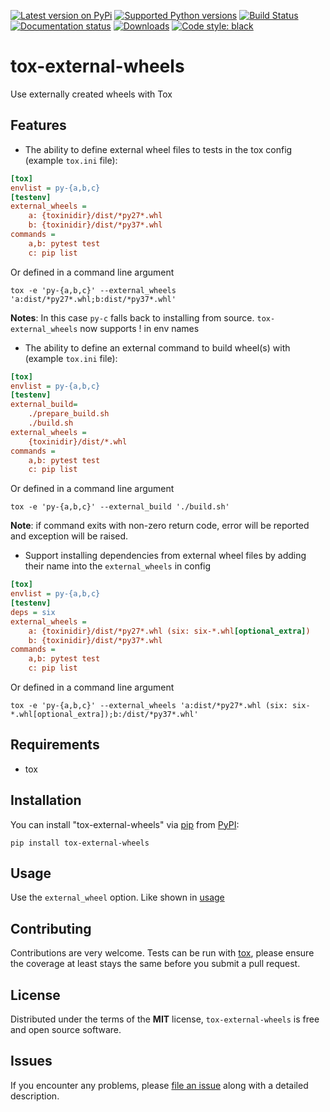 [![Latest version on PyPi](https://badge.fury.io/py/tox-external-wheels.svg)](https://badge.fury.io/py/tox-external-wheels)
[![Supported Python versions](https://img.shields.io/pypi/pyversions/tox-external-wheels.svg)](https://pypi.org/project/tox-external-wheels/)
[![Build Status](https://dev.azure.com/markoookeller/tox-external-wheels/_apis/build/status/keller00.tox-external-wheels?branchName=master)](https://dev.azure.com/markoookeller/tox-external-wheels/_build/latest?definitionId=2&branchName=master)
[![Documentation status](https://readthedocs.org/projects/tox-external-wheels/badge/?version=latest&style=flat-square)](https://tox-external-wheels.readthedocs.io/en/latest/?badge=latest)
[![Downloads](https://pepy.tech/badge/tox-external-wheels)](https://pepy.tech/project/tox-external-wheels)
[![Code style: black](https://img.shields.io/badge/code%20style-black-000000.svg)](https://github.com/python/black)

# tox-external-wheels

Use externally created wheels with Tox

## Features

- The ability to define external wheel files to tests in the tox config (example `tox.ini` file):

```ini
[tox]
envlist = py-{a,b,c}
[testenv]
external_wheels =
    a: {toxinidir}/dist/*py27*.whl
    b: {toxinidir}/dist/*py37*.whl
commands =
    a,b: pytest test
    c: pip list
```

Or defined in a command line argument

```shell script
tox -e 'py-{a,b,c}' --external_wheels 'a:dist/*py27*.whl;b:dist/*py37*.whl'
```

**Notes**: In this case `py-c` falls back to installing from source. `tox-external_wheels` now supports ! in env names

- The ability to define an external command to build wheel(s) with (example `tox.ini` file):

```ini
[tox]
envlist = py-{a,b,c}
[testenv]
external_build=
    ./prepare_build.sh
    ./build.sh
external_wheels =
    {toxinidir}/dist/*.whl
commands =
    a,b: pytest test
    c: pip list
```

Or defined in a command line argument

```shell script
tox -e 'py-{a,b,c}' --external_build './build.sh'
```

**Note**: if command exits with non-zero return code, error will be reported and exception will be raised.

- Support installing dependencies from external wheel files by adding their name into the `external_wheels` in config

```ini
[tox]
envlist = py-{a,b,c}
[testenv]
deps = six
external_wheels =
    a: {toxinidir}/dist/*py27*.whl (six: six-*.whl[optional_extra])
    b: {toxinidir}/dist/*py37*.whl
commands =
    a,b: pytest test
    c: pip list
```

Or defined in a command line argument

```shell script
tox -e 'py-{a,b,c}' --external_wheels 'a:dist/*py27*.whl (six: six-*.whl[optional_extra]);b:/dist/*py37*.whl'
```

## Requirements

- tox

## Installation

You can install "tox-external-wheels" via [pip](https://pypi.org/project/pip/) from [PyPI](https://pypi.org):

```
pip install tox-external-wheels
```

## Usage

Use the `external_wheel` option. Like shown in [usage](#usage)

## Contributing

Contributions are very welcome. Tests can be run with [tox](https://tox.readthedocs.io/en/latest/), please ensure the
coverage at least stays the same before you submit a pull request.

## License

Distributed under the terms of the **MIT** license, `tox-external-wheels` is free and open source software.

## Issues

If you encounter any problems, please [file an issue](https://github.com/keller00/tox-external-wheels/issues) along with
a detailed description.

